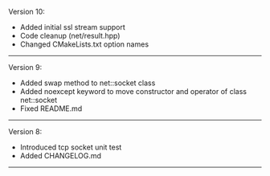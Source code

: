 Version 10:

* Added initial ssl stream support
* Code cleanup (net/result.hpp)
* Changed CMakeLists.txt option names

--------------------------------------------------------------------------------
Version 9:

* Added swap method to net::socket class
* Added noexcept keyword to move constructor and operator of class net::socket
* Fixed README.md

--------------------------------------------------------------------------------

Version 8:

* Introduced tcp socket unit test
* Added CHANGELOG.md

--------------------------------------------------------------------------------
